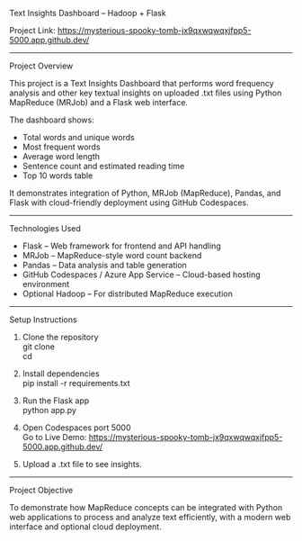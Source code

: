 Text Insights Dashboard – Hadoop + Flask

Project Link: https://mysterious-spooky-tomb-jx9qxwqwqxjfpp5-5000.app.github.dev/

---

Project Overview

This project is a Text Insights Dashboard that performs word frequency analysis and other key textual insights on uploaded .txt files using Python MapReduce (MRJob) and a Flask web interface.  

The dashboard shows:  
- Total words and unique words  
- Most frequent words  
- Average word length  
- Sentence count and estimated reading time  
- Top 10 words table  

It demonstrates integration of Python, MRJob (MapReduce), Pandas, and Flask with cloud-friendly deployment using GitHub Codespaces.

---

Technologies Used

- Flask – Web framework for frontend and API handling  
- MRJob – MapReduce-style word count backend  
- Pandas – Data analysis and table generation  
- GitHub Codespaces / Azure App Service – Cloud-based hosting environment  
- Optional Hadoop – For distributed MapReduce execution  

---

Setup Instructions

1. Clone the repository  
   git clone <your-repo-url>  
   cd <repo-folder>

2. Install dependencies  
   pip install -r requirements.txt

3. Run the Flask app  
   python app.py

4. Open Codespaces port 5000  
   Go to Live Demo: https://mysterious-spooky-tomb-jx9qxwqwqxjfpp5-5000.app.github.dev/

5. Upload a .txt file to see insights.

---

Project Objective

To demonstrate how MapReduce concepts can be integrated with Python web applications to process and analyze text efficiently, with a modern web interface and optional cloud deployment.
